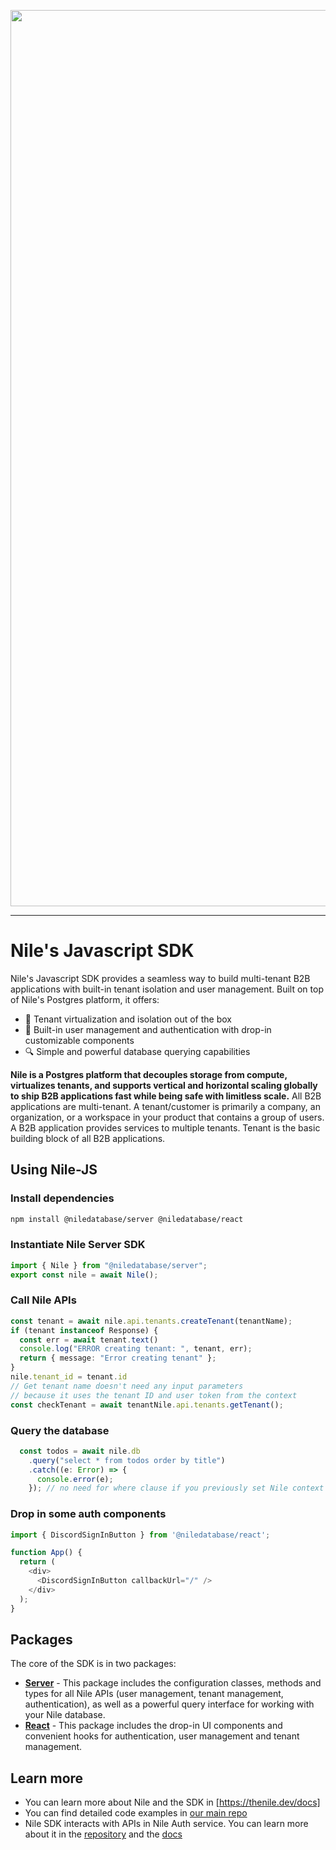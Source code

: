 <p align="center">
  <img width="1434" alt="Screen Shot 2024-09-18 at 9 20 04 AM" src="https://github.com/user-attachments/assets/20585883-5cdc-4f15-93d3-dc150e87bc11">
</p>

---

# Nile's Javascript SDK

Nile's Javascript SDK provides a seamless way to build multi-tenant B2B applications with built-in tenant isolation and user management. Built on top of Nile's Postgres platform, it offers:

- 🔐 Tenant virtualization and isolation out of the box
- 👥 Built-in user management and authentication with drop-in customizable components
- 🔍 Simple and powerful database querying capabilities

**Nile is a Postgres platform that decouples storage from compute, virtualizes tenants, and supports vertical and horizontal scaling globally to ship B2B applications fast while being safe with limitless scale.** All B2B applications are multi-tenant. A tenant/customer is primarily a company, an organization, or a workspace in your product that contains a group of users. A B2B application provides services to multiple tenants. Tenant is the basic building block of all B2B applications.

## Using Nile-JS

### Install dependencies

```bash
npm install @niledatabase/server @niledatabase/react
```

### Instantiate Nile Server SDK

```typescript
import { Nile } from "@niledatabase/server";
export const nile = await Nile();
```

### Call Nile APIs

```typescript
const tenant = await nile.api.tenants.createTenant(tenantName);
if (tenant instanceof Response) {
  const err = await tenant.text()
  console.log("ERROR creating tenant: ", tenant, err);
  return { message: "Error creating tenant" };
}
nile.tenant_id = tenant.id
// Get tenant name doesn't need any input parameters 
// because it uses the tenant ID and user token from the context
const checkTenant = await tenantNile.api.tenants.getTenant();
```

### Query the database

```typescript
  const todos = await nile.db
    .query("select * from todos order by title")
    .catch((e: Error) => {
      console.error(e);
    }); // no need for where clause if you previously set Nile context
```

### Drop in some auth components

```typescript
import { DiscordSignInButton } from '@niledatabase/react';

function App() {
  return (
    <div>
      <DiscordSignInButton callbackUrl="/" />
    </div>
  );
}
```

## Packages

The core of the SDK is in two packages:

- **[Server](./packages/server/README.md)** - This package includes the configuration classes, methods and types for all Nile APIs (user management, tenant management, authentication), as well as a powerful query interface for working with your Nile database.
- **[React](./packages/react/README.md)** - This package includes the drop-in UI components and convenient hooks for authentication, user management and tenant management.

## Learn more

- You can learn more about Nile and the SDK in [https://thenile.dev/docs]
- You can find detailed code examples in [our main repo](https://github.com/niledatabase/niledatabase)
- Nile SDK interacts with APIs in Nile Auth service. You can learn more about it in the [repository](https://github.com/niledatabase/nile-auth) and the [docs](https://thenile.dev/docs/auth)
